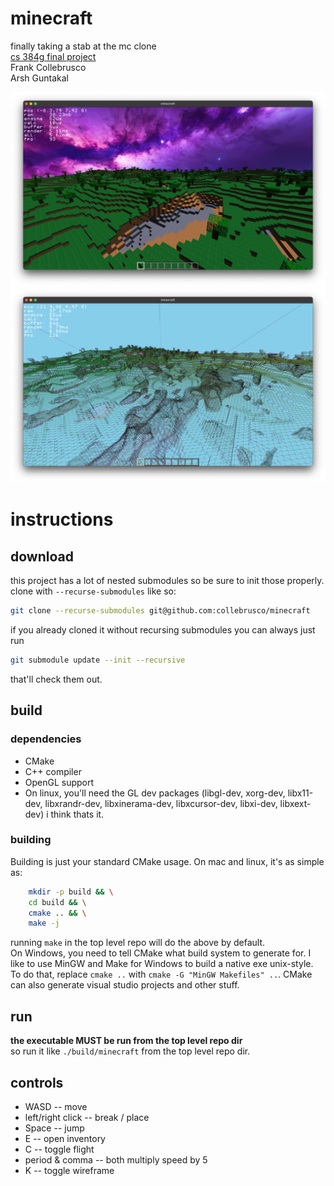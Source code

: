 # minecraft
finally taking a stab at the mc clone      
[cs 384g final project](https://www.cs.utexas.edu/~graphics/s25/cs354h/final/overview/)           
Frank Collebrusco             
Arsh Guntakal              

![sc](ARTIFACTS/sc.png)
![scwf](ARTIFACTS/scwf.png)

# instructions 
## download
this project has a lot of nested submodules so be sure to init those properly.  
clone with `--recurse-submodules` like so:    
```bash
git clone --recurse-submodules git@github.com:collebrusco/minecraft
```
if you already cloned it without recursing submodules you can always just run
```bash
git submodule update --init --recursive
```
that'll check them out.
   
## build
### dependencies
- CMake
- C++ compiler
- OpenGL support
- On linux, you'll need the GL dev packages (libgl-dev, xorg-dev, libx11-dev, libxrandr-dev, libxinerama-dev, libxcursor-dev, libxi-dev, libxext-dev) i think thats it. 

### building
Building is just your standard CMake usage. On mac and linux, it's as simple as:
```bash
	mkdir -p build && \
	cd build && \
	cmake .. && \
	make -j
```
running `make` in the top level repo will do the above by default.    
On Windows, you need to tell CMake what build system to generate for. I like to use MinGW and Make for Windows to build a native exe unix-style. To do that, replace `cmake ..` with `cmake -G "MinGW Makefiles" ..`. CMake can also generate visual studio projects and other stuff.

## run
**the executable MUST be run from the top level repo dir**    
so run it like `./build/minecraft` from the top level repo dir.    

## controls
- WASD -- move
- left/right click -- break / place
- Space -- jump
- E -- open inventory
- C -- toggle flight
- period & comma -- both multiply speed by 5
- K -- toggle wireframe


